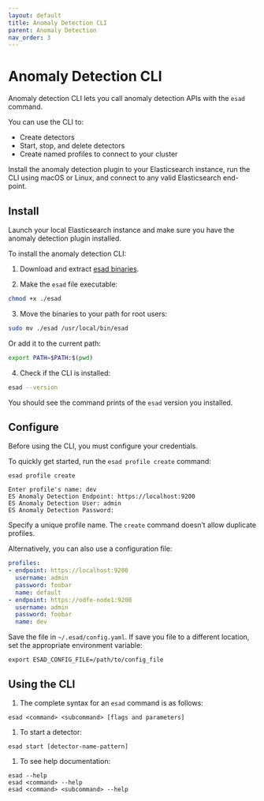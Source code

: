 ```yaml
---
layout: default
title: Anomaly Detection CLI
parent: Anomaly Detection
nav_order: 3
---
```


# Anomaly Detection CLI

Anomaly detection CLI lets you call anomaly detection APIs with the `esad` command.

You can use the CLI to:

* Create detectors
* Start, stop, and delete detectors
* Create named profiles to connect to your cluster

Install the anomaly detection plugin to your Elasticsearch instance, run the CLI using macOS or Linux, and connect to any valid Elasticsearch end-point.

## Install

Launch your local Elasticsearch instance and make sure you have the anomaly detection plugin installed.

To install the anomaly detection CLI:

1. Download and extract [esad binaries](https://github.com/opendistro-for-elasticsearch/anomaly-detection/actions/runs/224422434).

2. Make the `esad` file executable:
```bash
chmod +x ./esad
```

3. Move the binaries to your path for root users:
```bash
sudo mv ./esad /usr/local/bin/esad
```
Or add it to the current path:
```bash
export PATH=$PATH:$(pwd)
```

4. Check if the CLI is installed:
```bash
esad --version
```
You should see the command prints of the `esad` version you installed.


## Configure

Before using the CLI, you must configure your credentials.

To quickly get started, run the `esad profile create` command:
```
esad profile create

Enter profile's name: dev
ES Anomaly Detection Endpoint: https://localhost:9200
ES Anomaly Detection User: admin
ES Anomaly Detection Password:
```

Specify a unique profile name. The `create` command doesn’t allow duplicate profiles.

Alternatively, you can also use a configuration file:
```yaml
profiles:
- endpoint: https://localhost:9200
  username: admin
  password: foobar
  name: default
- endpoint: https://odfe-node1:9200
  username: admin
  password: foobar
  name: dev
```

Save the file in `~/.esad/config.yaml`. If save you file to a different location, set the appropriate environment variable:
```
export ESAD_CONFIG_FILE=/path/to/config_file
```

## Using the CLI

1. The complete syntax for an `esad` command is as follows:
```
esad <command> <subcommand> [flags and parameters]
```

1. To start a detector:
```
esad start [detector-name-pattern]
```

1. To see help documentation:
```
esad --help
esad <command> --help
esad <command> <subcommand> --help
```
